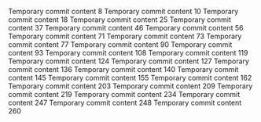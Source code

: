 Temporary commit content 8
Temporary commit content 10
Temporary commit content 18
Temporary commit content 25
Temporary commit content 37
Temporary commit content 46
Temporary commit content 56
Temporary commit content 71
Temporary commit content 73
Temporary commit content 77
Temporary commit content 90
Temporary commit content 93
Temporary commit content 108
Temporary commit content 119
Temporary commit content 124
Temporary commit content 127
Temporary commit content 136
Temporary commit content 140
Temporary commit content 145
Temporary commit content 155
Temporary commit content 162
Temporary commit content 203
Temporary commit content 209
Temporary commit content 219
Temporary commit content 234
Temporary commit content 247
Temporary commit content 248
Temporary commit content 260
